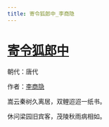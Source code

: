 ```yaml
---
title: 寄令狐郎中_李商隐
---
```


# [寄令狐郎中](http://so.gushiwen.org/view_28633.aspx)

朝代：唐代

作者：[李商隐](http://so.gushiwen.org/author_204.aspx)

嵩云秦树久离居，双鲤迢迢一纸书。 

休问梁园旧宾客，茂陵秋雨病相如。